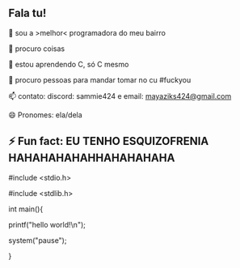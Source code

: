 Fala tu!
--------------------------------------------
👋 sou a >melhor< programadora do meu bairro

👀 procuro coisas

🌱 estou aprendendo C, só C mesmo

💞️ procuro pessoas para mandar tomar no cu #fuckyou

📫 contato: discord: sammie424 e email: mayaziks424@gmail.com

😄 Pronomes: ela/dela

⚡ Fun fact: EU TENHO ESQUIZOFRENIA HAHAHAHAHAHHAHAHAHAHA
-----------------------------------------------
  #include <stdio.h>
  
  #include <stdlib.h>

  int main(){

  printf("hello world!\n");
  
  system("pause");
  
  }
